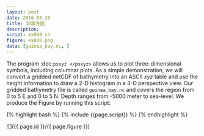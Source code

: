 ```yaml
---
layout: post
date: 2016-03-26
title: 3D直方图
description:
script: ex008.sh
figure: ex008.png
data: [guinea_bay.nc, ]
---
```


The program :doc:`psxyz </psxyz>` allows us to plot
three-dimensional symbols, including columnar plots. As a simple
demonstration, we will convert a gridded netCDF of bathymetry into an
ASCII *xyz* table and use the height information to draw a 2-D
histogram in a 3-D perspective view. Our gridded bathymetry file is
called ``guinea_bay.nc`` and covers the region from 0 to 5 E and 0 to 5 N. Depth ranges
from -5000 meter to sea-level. We produce the Figure by running this script:

{% highlight bash %}
{% include {{page.script}} %}
{% endhighlight %}

![]({{ page.id }}/{{ page.figure }})
